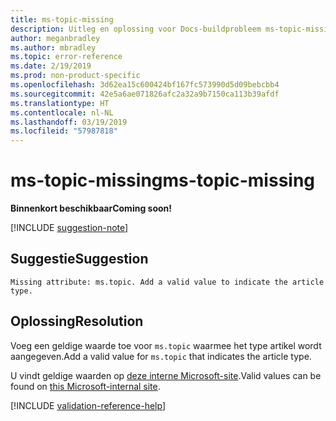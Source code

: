 ```yaml
---
title: ms-topic-missing
description: Uitleg en oplossing voor Docs-buildprobleem ms-topic-missing
author: meganbradley
ms.author: mbradley
ms.topic: error-reference
ms.date: 2/19/2019
ms.prod: non-product-specific
ms.openlocfilehash: 3d62ea15c600424bf167fc573990d5d09bebcbb4
ms.sourcegitcommit: 42e5a6ae071826afc2a32a9b7150ca113b39afdf
ms.translationtype: HT
ms.contentlocale: nl-NL
ms.lasthandoff: 03/19/2019
ms.locfileid: "57987818"
---
```

# <a name="ms-topic-missing"></a><span data-ttu-id="e9a62-103">ms-topic-missing</span><span class="sxs-lookup"><span data-stu-id="e9a62-103">ms-topic-missing</span></span>

<span data-ttu-id="e9a62-104">**Binnenkort beschikbaar**</span><span class="sxs-lookup"><span data-stu-id="e9a62-104">**Coming soon!**</span></span>

[!INCLUDE [suggestion-note](includes/suggestion-note.md)]

## <a name="suggestion"></a><span data-ttu-id="e9a62-105">Suggestie</span><span class="sxs-lookup"><span data-stu-id="e9a62-105">Suggestion</span></span>

`Missing attribute: ms.topic. Add a valid value to indicate the article type.`

## <a name="resolution"></a><span data-ttu-id="e9a62-106">Oplossing</span><span class="sxs-lookup"><span data-stu-id="e9a62-106">Resolution</span></span>

<span data-ttu-id="e9a62-107">Voeg een geldige waarde toe voor `ms.topic` waarmee het type artikel wordt aangegeven.</span><span class="sxs-lookup"><span data-stu-id="e9a62-107">Add a valid value for `ms.topic` that indicates the article type.</span></span>

<span data-ttu-id="e9a62-108">U vindt geldige waarden op [deze interne Microsoft-site](https://docsmetadatatool.azurewebsites.net/allowlists).</span><span class="sxs-lookup"><span data-stu-id="e9a62-108">Valid values can be found on [this Microsoft-internal site](https://docsmetadatatool.azurewebsites.net/allowlists).</span></span>

<!--make sure to add this file to your includes folder and verify the path-->
[!INCLUDE [validation-reference-help](includes/validation-reference-help.md)]